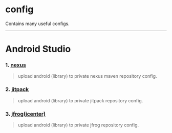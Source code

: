 # config
Contains many useful configs.
***
# Android Studio

### 1. [nexus](./nexus)
> upload android (library) to private nexus maven repository config.

### 2. [jitpack](./jitpack)
> upload android (library) to private jitpack repository config.

### 3. [jfrog(jcenter)](./jfrog)
> upload android (library) to private jfrog repository config.
